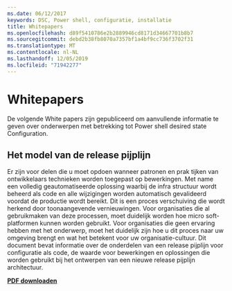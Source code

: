 ```yaml
---
ms.date: 06/12/2017
keywords: DSC, Power shell, configuratie, installatie
title: Whitepapers
ms.openlocfilehash: d89f5410786e2b2889946cd8171d34667701b8b7
ms.sourcegitcommit: debd2b38fb8070a7357bf1a4bf9cc736f3702f31
ms.translationtype: MT
ms.contentlocale: nl-NL
ms.lasthandoff: 12/05/2019
ms.locfileid: "71942277"
---
```

# <a name="whitepapers"></a>Whitepapers

De volgende White papers zijn gepubliceerd om aanvullende informatie te geven over onderwerpen met betrekking tot Power shell desired state Configuration.

## <a name="the-release-pipeline-model"></a>Het model van de release pijplijn
Er zijn voor delen die u moet opdoen wanneer patronen en prak tijken van ontwikkelaars technieken worden toegepast op bewerkingen. Met name een volledig geautomatiseerde oplossing waarbij de infra structuur wordt beheerd als code en alle wijzigingen worden automatisch gevalideerd voordat de productie wordt bereikt. Dit is een proces verschuiving die wordt herkend door toonaangevende vernieuwingen. Voor organisaties die al gebruikmaken van deze processen, moet duidelijk worden hoe micro soft-platformen kunnen worden gebruikt. Voor organisaties die geen ervaring hebben met het onderwerp, moet het duidelijk zijn hoe u dit proces naar uw omgeving brengt en wat het betekent voor uw organisatie-cultuur. Dit document bevat informatie over de onderdelen van een release pijplijn voor configuratie als code, de waarde voor bewerkingen en oplossingen die worden gebruikt bij het ontwerpen van een nieuwe release pijplijn architectuur.

**[PDF downloaden](https://aka.ms/thereleasepipelinemodelpdf)**